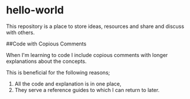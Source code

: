 # hello-world
This repository is a place to store ideas, resources and share and discuss with others.

##Code with Copious Comments

When I'm learning to code I include copious comments with longer explanations about the concepts. 

This is beneficial for the following reasons;
1. All the code and explanation is in one place,
2. They serve a reference guides to which I can return to later.
